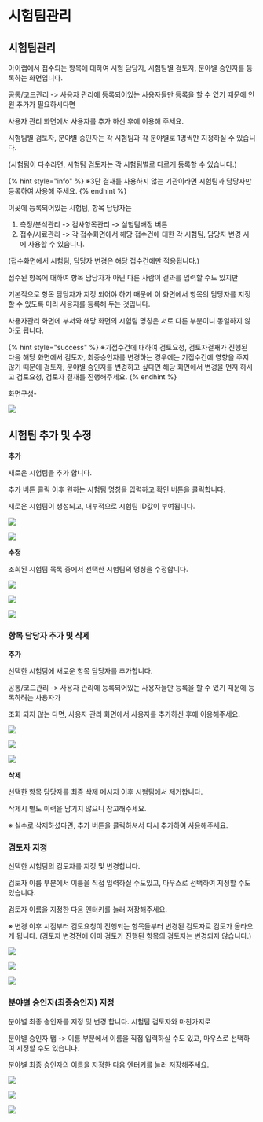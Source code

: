 # 시험팀관리

## 시험팀관리

아이랩에서 접수되는 항목에 대하여 시험 담당자, 시험팀별 검토자, 분야별 승인자를 등록하는 화면입니다.

공통/코드관리 -&gt; 사용자 관리에 등록되어있는 사용자들만 등록을 할 수 있기 때문에 인원 추가가 필요하시다면

사용자 관리 화면에서 사용자를 추가 하신 후에 이용해 주세요.

시험팀별 검토자, 분야별 승인자는 각 시험팀과 각 분야별로 1명씩만 지정하실 수 있습니다.

\(시험팀이 다수라면, 시험팀 검토자는 각 시험팀별로 다르게 등록할 수 있습니다.\)

{% hint style="info" %}
※3단 결재를 사용하지 않는 기관이라면 시험팀과 담당자만 등록하여 사용해 주세요.
{% endhint %}

이곳에 등록되어있는 시험팀, 항목 담당자는

1. 측정/분석관리 -&gt; 검사항목관리 -&gt; 실험팀배정 버튼
2. 접수/시료관리 -&gt; 각 접수화면에서 해당 접수건에 대한 각 시험팀, 담당자 변경 시에 사용할 수 있습니다.

\(접수화면에서 시험팀, 담당자 변경은 해당 접수건에만 적용됩니다.\)

접수된 항목에 대하여 항목 담당자가 아닌 다른 사람이 결과를 입력할 수도 있지만

기본적으로 항목 담당자가 지정 되어야 하기 때문에 이 화면에서 항목의 담당자를 지정할 수 있도록 미리 사용자를 등록해 두는 것입니다.

사용자관리 화면에 부서와 해당 화면의 시험팀 명칭은 서로 다른 부분이니 동일하지 않아도 됩니다.

{% hint style="success" %}
※기접수건에 대하여 검토요청, 검토자결재가 진행된 다음 해당 화면에서 검토자, 최종승인자를 변경하는 경우에는 기접수건에 영향을 주지 않기 때문에 검토자, 분야별 승인자를 변경하고 싶다면 해당 화면에서 변경을 먼저 하시고 검토요청, 검토자 결재를 진행해주세요.
{% endhint %}

화면구성-

![](../.gitbook/assets/00%20%281%29.png)

## 시험팀 추가 및 수정

**추가**

새로운 시험팀을 추가 합니다.

추가 버튼 클릭 이후 원하는 시험팀 명칭을 입력하고 확인 버튼을 클릭합니다.

새로운 시험팀이 생성되고, 내부적으로 시험팀 ID값이 부여됩니다.

![](../.gitbook/assets/01%20%2818%29.png)

![](../.gitbook/assets/02%20%2817%29.png)

**수정**

조회된 시험팀 목록 중에서 선택한 시험팀의 명칭을 수정합니다.

![](../.gitbook/assets/03%20%289%29.png)

![](../.gitbook/assets/04-2.png)

![](../.gitbook/assets/05%20%288%29.png)

### 항목 담당자 추가 및 삭제

**추가**

선택한 시험팀에 새로운 항목 담당자를 추가합니다.

공통/코드관리 -&gt; 사용자 관리에 등록되어있는 사용자들만 등록을 할 수 있기 때문에 등록하려는 사용자가

조회 되지 않는 다면, 사용자 관리 화면에서 사용자를 추가하신 후에 이용해주세요.

![](../.gitbook/assets/06-1%20%281%29.png)

![](../.gitbook/assets/07-2.png)

![](../.gitbook/assets/08%20%283%29.png)

**삭제**

선택한 항목 담당자를 최종 삭제 메시지 이후 시험팀에서 제거합니다.

삭제시 별도 이력을 남기지 않으니 참고해주세요.

※ 실수로 삭제하셨다면, 추가 버튼을 클릭하셔서 다시 추가하여 사용해주세요.

### 검토자 지정

선택한 시험팀의 검토자를 지정 및 변경합니다.

검토자 이름 부분에서 이름을 직접 입력하실 수도있고, 마우스로 선택하여 지정할 수도 있습니다.

검토자 이름을 지정한 다음 엔터키를 눌러 저장해주세요.

※ 변경 이후 시점부터 검토요청이 진행되는 항목들부터 변경된 검토자로 검토가 올라오게 됩니다. \(검토자 변경전에 이미 검토가 진행된 항목의 검토자는 변경되지 않습니다.\)

![](../.gitbook/assets/09%20%285%29.png)

![](../.gitbook/assets/10%20%287%29.png)

![](../.gitbook/assets/11%20%285%29.png)

### 분야별 승인자\(최종승인자\) 지정

분야별 최종 승인자를 지정 및 변경 합니다. 시험팀 검토자와 마찬가지로

분야별 승인자 탭 -&gt; 이름 부분에서 이름을 직접 입력하실 수도 있고, 마우스로 선택하여 지정할 수도 있습니다.

분야별 최종 승인자의 이름을 지정한 다음 엔터키를 눌러 저장해주세요.

![](../.gitbook/assets/12%20%282%29.png)

![](../.gitbook/assets/13-1%20%281%29.png)

![](../.gitbook/assets/14%20%283%29.png)

